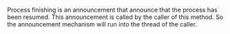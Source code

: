Process finishing is an announcement that announce that the process has been resumed. 
	This announcement is called by the caller of this method. So the announcement mechanism will run into the thread of the caller.